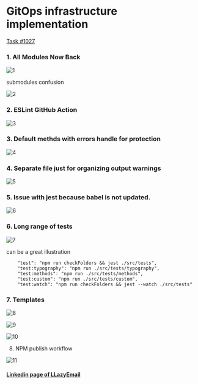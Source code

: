 # GitOps infrastructure implementation 
[Task #1027](https://github.com/LLazyEmail/markdown-to-email/discussions/1027)

### 1. All Modules Now Back

![1](https://user-images.githubusercontent.com/1469198/175816083-189ed2cd-9ef0-4d11-8096-ca03b15351df.png "1")

submodules confusion

![2](https://user-images.githubusercontent.com/1469198/175816256-6200c620-ad78-437c-aa80-44a9e7aa5e71.png "2")

### 2. ESLint GitHub Action

![3](https://user-images.githubusercontent.com/1469198/175816189-8fe46acf-67ff-40ee-825d-9ce5a4957025.png "3")

### 3. Default methds with errors handle for protection

![4](https://user-images.githubusercontent.com/1469198/175816199-b6e7dc35-82f0-4b8c-b5e7-b8b7bd0b304b.png "4")

### 4. Separate file just for organizing output warnings

![5](https://user-images.githubusercontent.com/1469198/175816215-42e78e62-25a2-423f-93af-ed63afbfce0d.png "5")

### 5. Issue with jest because babel is not updated.

![6](https://user-images.githubusercontent.com/1469198/175816233-7d99a2ef-191e-490b-bb3e-3e6f8450f4b1.png "6")

### 6. Long range of tests

![7](https://user-images.githubusercontent.com/1469198/175816238-061ff0c2-d4e2-4fb6-8263-870b07309d20.png "7")

can be a great illustration

```
    "test": "npm run checkFolders && jest ./src/tests",
    "test:typography": "npm run ./src/tests/typography",
    "test:methods": "npm run ./src/tests/methods",
    "test:custom": "npm run ./src/tests/custom",
    "test:watch": "npm run checkFolders && jest --watch ./src/tests"
```

### 7. Templates

![8](https://user-images.githubusercontent.com/1469198/175816250-8c47e05a-ebfd-490b-9dec-ff298b1245ce.png "8")

![9](https://user-images.githubusercontent.com/1469198/175816251-9cb9b541-bbbf-4f5a-8906-ae882175d8e0.png "9")

![10](https://user-images.githubusercontent.com/1469198/175816252-07976768-48c1-4037-bb22-453c6c9c3acb.png "10")

8. NPM publish workflow

![11](https://user-images.githubusercontent.com/1469198/175816381-5ad355cb-304d-457c-a0d6-aab53a8af71f.png "11")

#### [Linkedin page of LLazyEmail](https://www.linkedin.com/company/llazyemail/)

